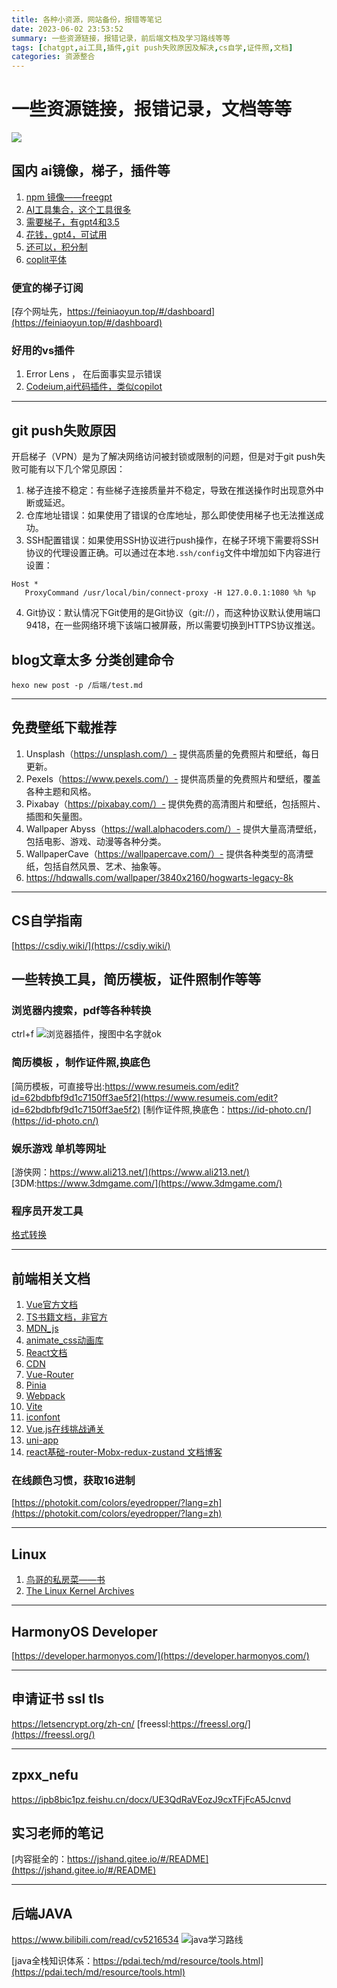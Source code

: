 ```yaml
---
title: 各种小资源，网站备份，报错等笔记
date: 2023-06-02 23:53:52
summary: 一些资源链接，报错记录，前后端文档及学习路线等等
tags: [chatgpt,ai工具,插件,git push失败原因及解决,cs自学,证件照,文档]
categories: 资源整合
---
```


# 一些资源链接，报错记录，文档等等
![](./AI%E9%9B%86%E5%90%88%E7%AF%87/ad.jpg)
## 国内 ai镜像，梯子，插件等
1. [npm 镜像——freegpt](https://www.npmmirror.com/package/freegpt)
2. [AI工具集合，这个工具很多](https://ai-bot.cn/)
3. [需要梯子，有gpt4和3.5](https://chat.forefront.ai/)
4. [花钱，gpt4，可试用](https://poe.com/GPT-4)
5. [还可以，积分制](https://ai.usesless.com/)
6. [coplit平体](https://codeium.com/playground)
### 便宜的梯子订阅
[存个网址先，https://feiniaoyun.top/#/dashboard](https://feiniaoyun.top/#/dashboard)

### 好用的vs插件
1. Error Lens ， 在后面事实显示错误
2. [Codeium,ai代码插件，类似copilot](https://codeium.com/playground)

---
##  git push失败原因
开启梯子（VPN）是为了解决网络访问被封锁或限制的问题，但是对于git push失败可能有以下几个常见原因：

1. 梯子连接不稳定：有些梯子连接质量并不稳定，导致在推送操作时出现意外中断或延迟。
2. 仓库地址错误：如果使用了错误的仓库地址，那么即使使用梯子也无法推送成功。
3. SSH配置错误：如果使用SSH协议进行push操作，在梯子环境下需要将SSH协议的代理设置正确。可以通过在本地`.ssh/config`文件中增加如下内容进行设置：
```
Host *
   ProxyCommand /usr/local/bin/connect-proxy -H 127.0.0.1:1080 %h %p
```
4. Git协议：默认情况下Git使用的是Git协议（git://），而这种协议默认使用端口9418，在一些网络环境下该端口被屏蔽，所以需要切换到HTTPS协议推送。

## blog文章太多 分类创建命令
`hexo new post -p /后端/test.md`

---
## 免费壁纸下载推荐
1. Unsplash（https://unsplash.com/）- 提供高质量的免费照片和壁纸，每日更新。
2. Pexels（https://www.pexels.com/）- 提供高质量的免费照片和壁纸，覆盖各种主题和风格。
3. Pixabay（https://pixabay.com/）- 提供免费的高清图片和壁纸，包括照片、插图和矢量图。
4. Wallpaper Abyss（https://wall.alphacoders.com/）- 提供大量高清壁纸，包括电影、游戏、动漫等各种分类。
5. WallpaperCave（https://wallpapercave.com/）- 提供各种类型的高清壁纸，包括自然风景、艺术、抽象等。
6. https://hdqwalls.com/wallpaper/3840x2160/hogwarts-legacy-8k
---

## CS自学指南
[https://csdiy.wiki/](https://csdiy.wiki/)

## 一些转换工具，简历模板，证件照制作等等

### 浏览器内搜索，pdf等各种转换
ctrl+f
![浏览器插件，搜图中名字就ok](./AI%E9%9B%86%E5%90%88%E7%AF%87/image.png)
### 简历模板 ，制作证件照,换底色
[简历模板，可直接导出:https://www.resumeis.com/edit?id=62bdbfbf9d1c7150ff3ae5f2](https://www.resumeis.com/edit?id=62bdbfbf9d1c7150ff3ae5f2)
[制作证件照,换底色：https://id-photo.cn/](https://id-photo.cn/)
### 娱乐游戏 单机等网址
[游侠网：https://www.ali213.net/](https://www.ali213.net/)
[3DM:https://www.3dmgame.com/](https://www.3dmgame.com/)
### 程序员开发工具
[格式转换](https://tooltt.com/)

---
## 前端相关文档
1. [Vue官方文档](https://cn.vuejs.org/guide/introduction)
2. [TS书籍文档，非官方](http://ts.xcatliu.com/)
3. [MDN_js](https://developer.mozilla.org/zh-CN/)
4. [animate_css动画库](https://animate.style/)
5. [React文档](https://zh-hans.react.dev/)
6. [CDN](https://www.bootcdn.cn/)
7. [Vue-Router](https://router.vuejs.org/zh/guide/)
8. [Pinia](https://pinia.vuejs.org/zh/api/)
9. [Webpack](https://webpack.js.org/)
10. [Vite](https://vitejs.dev/)
11. [iconfont](https://www.iconfont.cn/)
12. [Vue.js在线挑战通关](https://cn-vuejs-challenges.netlify.app/)
13. [uni-app](https://uniapp.dcloud.net.cn/)
14. [react基础-router-Mobx-redux-zustand 文档博客](https://www.yuque.com/fechaichai/qeamqf/xbai87)

### 在线颜色习惯，获取16进制
[https://photokit.com/colors/eyedropper/?lang=zh](https://photokit.com/colors/eyedropper/?lang=zh)

---
## Linux
1. [鸟哥的私房菜——书](https://wizardforcel.gitbooks.io/vbird-linux-basic-4e/content/index.html)
2. [The Linux Kernel Archives](https://www.kernel.org/)
---
## HarmonyOS Developer
[https://developer.harmonyos.com/](https://developer.harmonyos.com/)

---
## 申请证书 ssl tls
https://letsencrypt.org/zh-cn/
[freessl:https://freessl.org/](https://freessl.org/)

---
## zpxx_nefu
https://ipb8bic1pz.feishu.cn/docx/UE3QdRaVEozJ9cxTFjFcA5Jcnvd
## 实习老师的笔记
[内容挺全的：https://jshand.gitee.io/#/README](https://jshand.gitee.io/#/README)

---
## 后端JAVA
https://www.bilibili.com/read/cv5216534
![java学习路线](./AI%E9%9B%86%E5%90%88%E7%AF%87/Java_learn.png)

[java全栈知识体系：https://pdai.tech/md/resource/tools.html](https://pdai.tech/md/resource/tools.html)